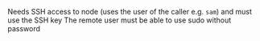 Needs SSH access to node (uses the user of the caller e.g. `sam`) and must use the SSH key
The remote user must be able to use sudo without password
